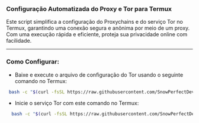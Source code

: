 ### Configuração Automatizada do Proxy e Tor para Termux

Este script simplifica a configuração do Proxychains e do serviço Tor no Termux, garantindo uma conexão segura e anônima por meio de um proxy. Com uma execução rápida e eficiente, proteja sua privacidade online com facilidade.

---

### Como Configurar:

* Baixe e execute o arquivo de configuração do Tor usando o seguinte comando no Termux:
```bash 
 bash -c "$(curl -fsSL https://raw.githubusercontent.com/SnowPerfectDev/Proxy-config/main/secure_proxy_config.sh)"
```
* Inicie o serviço Tor com este comando no Termux:
```bash 
  bash -c "$(curl -fsSL https://raw.githubusercontent.com/SnowPerfectDev/Tor)"
```
